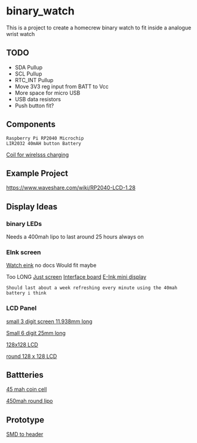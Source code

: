 # binary_watch

This is a project to create a homecrew binary watch to fit inside a analogue wrist watch

## TODO

- SDA Pullup
- SCL Pullup
- RTC_INT Pullup
- Move 3V3 reg input from BATT to Vcc
- More space for micro USB
- USB data resistors
- Push button fit?

## Components
```
Raspberry Pi RP2040 Microchip
LIR2032 40mAH button Battery
```
[Coil for wirelsss charging](https://www.mouser.co.uk/ProductDetail/Wurth-Elektronik/760308101216?qs=16w8nSHsg3uUA0dFoYycuw%3D%3D)


## Example Project

https://www.waveshare.com/wiki/RP2040-LCD-1.28

## Display Ideas

### binary LEDs

Needs a 400mah lipo to last around 25 hours always on

### EInk screen 

[Watch eink](https://www.aliexpress.com/item/1005005791100921.html) no docs
Would fit maybe

Too LONG
[Just screen](https://www.aliexpress.com/item/33044560386.html?spm=a2g0o.productlist.main.37.11d8xICCxICCuu)
[Interface board](https://www.aliexpress.com/item/1005004633084221.html?spm=a2g0o.detail.1000023.1.7d38UkA5UkA5Mj)
[E-Ink mini display](https://www.waveshare.com/1.54inch-e-paper-module.htm)
```
Should last about a week refreshing every minute using the 40mah battery i think
```

### LCD Panel

[small  3 digit screen 11.938mm long](https://www.aliexpress.com/item/1005005194797350.html)

[Small 6 digit 25mm long](https://www.aliexpress.com/item/32324866141.html)

[128x128 LCD](https://www.digikey.co.uk/en/products/detail/sharp-microelectronics/LS013B7DH03/5300387)

[round 128 x 128 LCD](https://uk.farnell.com/midas/mdcog128128b-fptlw/lcd-display-fstn-128-x-128-pixel/dp/3407285)

## Battteries

[45 mah coin cell](https://uk.rs-online.com/web/p/button-batteries/1834291)

[450mah round lipo](https://www.aliexpress.com/item/4000126677395.html)

## Prototype

[SMD to header](https://www.digikey.co.uk/en/products/detail/adafruit-industries-llc/1207/5022796)